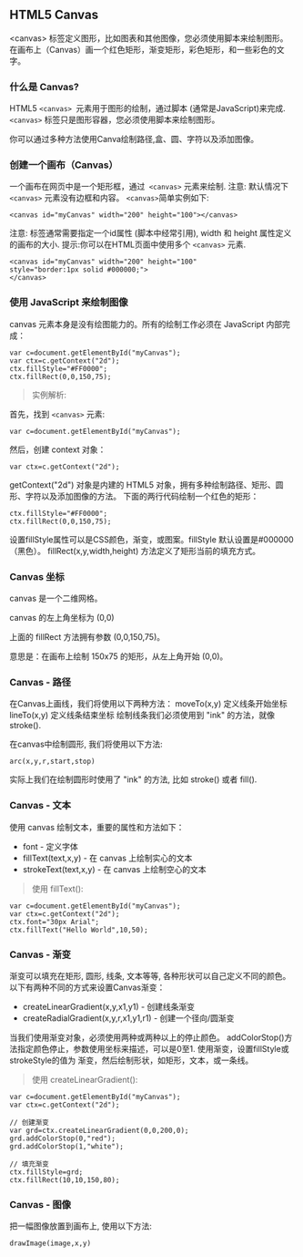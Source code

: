 ## HTML5 Canvas

&lt;canvas&gt; 标签定义图形，比如图表和其他图像，您必须使用脚本来绘制图形。
在画布上（Canvas）画一个红色矩形，渐变矩形，彩色矩形，和一些彩色的文字。

### 什么是 Canvas?
HTML5 ```<canvas> ```元素用于图形的绘制，通过脚本 (通常是JavaScript)来完成.
```<canvas>``` 标签只是图形容器，您必须使用脚本来绘制图形。

你可以通过多种方法使用Canva绘制路径,盒、圆、字符以及添加图像。

### 创建一个画布（Canvas）
一个画布在网页中是一个矩形框，通过``` <canvas>``` 元素来绘制.
注意: 默认情况下 ```<canvas>``` 元素没有边框和内容。
```<canvas>```简单实例如下:

```
<canvas id="myCanvas" width="200" height="100"></canvas>
```

注意: 标签通常需要指定一个id属性 (脚本中经常引用), width 和 height 属性定义的画布的大小.
提示:你可以在HTML页面中使用多个 ```<canvas>``` 元素.
```
<canvas id="myCanvas" width="200" height="100"
style="border:1px solid #000000;">
</canvas>
```
### 使用 JavaScript 来绘制图像
canvas 元素本身是没有绘图能力的。所有的绘制工作必须在 JavaScript 内部完成：

```
var c=document.getElementById("myCanvas");
var ctx=c.getContext("2d");
ctx.fillStyle="#FF0000";
ctx.fillRect(0,0,150,75);
```

> 实例解析:

首先，找到 ```<canvas>``` 元素:
```
var c=document.getElementById("myCanvas");
```
然后，创建 context 对象：
``` 
var ctx=c.getContext("2d");
```
getContext("2d") 对象是内建的 HTML5 对象，拥有多种绘制路径、矩形、圆形、字符以及添加图像的方法。
下面的两行代码绘制一个红色的矩形：
 ```
ctx.fillStyle="#FF0000";
ctx.fillRect(0,0,150,75);
```
设置fillStyle属性可以是CSS颜色，渐变，或图案。fillStyle 默认设置是#000000（黑色）。
fillRect(x,y,width,height) 方法定义了矩形当前的填充方式。

### Canvas 坐标
 canvas 是一个二维网格。
 
 canvas 的左上角坐标为 (0,0)
 
 上面的 fillRect 方法拥有参数 (0,0,150,75)。
 
 意思是：在画布上绘制 150x75 的矩形，从左上角开始 (0,0)。
   
### Canvas - 路径
在Canvas上画线，我们将使用以下两种方法：
moveTo(x,y) 定义线条开始坐标
lineTo(x,y) 定义线条结束坐标
绘制线条我们必须使用到 "ink" 的方法，就像stroke().

在canvas中绘制圆形, 我们将使用以下方法:
```
arc(x,y,r,start,stop)
```
实际上我们在绘制圆形时使用了 "ink" 的方法, 比如 stroke() 或者 fill().

### Canvas - 文本
使用 canvas 绘制文本，重要的属性和方法如下：
- font - 定义字体
- fillText(text,x,y) - 在 canvas 上绘制实心的文本
- strokeText(text,x,y) - 在 canvas 上绘制空心的文本

> 使用 fillText():

```
var c=document.getElementById("myCanvas");
var ctx=c.getContext("2d");
ctx.font="30px Arial";
ctx.fillText("Hello World",10,50);
```
### Canvas - 渐变
渐变可以填充在矩形, 圆形, 线条, 文本等等, 各种形状可以自己定义不同的颜色。
以下有两种不同的方式来设置Canvas渐变：
- createLinearGradient(x,y,x1,y1) - 创建线条渐变
- createRadialGradient(x,y,r,x1,y1,r1) - 创建一个径向/圆渐变

当我们使用渐变对象，必须使用两种或两种以上的停止颜色。
addColorStop()方法指定颜色停止，参数使用坐标来描述，可以是0至1.
使用渐变，设置fillStyle或strokeStyle的值为 渐变，然后绘制形状，如矩形，文本，或一条线。
> 使用 createLinearGradient():
```
var c=document.getElementById("myCanvas");
var ctx=c.getContext("2d");
 
// 创建渐变
var grd=ctx.createLinearGradient(0,0,200,0);
grd.addColorStop(0,"red");
grd.addColorStop(1,"white");
 
// 填充渐变
ctx.fillStyle=grd;
ctx.fillRect(10,10,150,80);
```

### Canvas - 图像
把一幅图像放置到画布上, 使用以下方法:
````
drawImage(image,x,y)
````